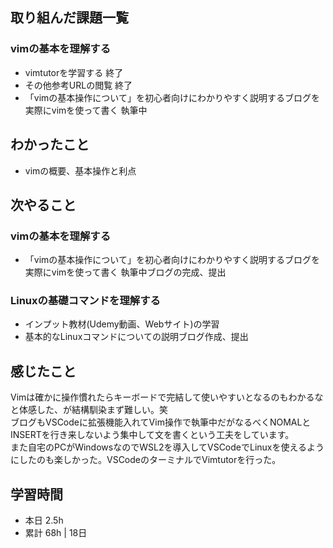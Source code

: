 ## 取り組んだ課題一覧
### vimの基本を理解する
- vimtutorを学習する 終了
- その他参考URLの閲覧 終了
- 「vimの基本操作について」を初心者向けにわかりやすく説明するブログを実際にvimを使って書く 執筆中

## わかったこと
- vimの概要、基本操作と利点

## 次やること
### vimの基本を理解する
- 「vimの基本操作について」を初心者向けにわかりやすく説明するブログを実際にvimを使って書く 執筆中ブログの完成、提出

### Linuxの基礎コマンドを理解する  
- インプット教材(Udemy動画、Webサイト)の学習  
- 基本的なLinuxコマンドについての説明ブログ作成、提出

## 感じたこと
Vimは確かに操作慣れたらキーボードで完結して使いやすいとなるのもわかるなと体感した、が結構馴染まず難しい。笑  
ブログもVSCodeに拡張機能入れてVim操作で執筆中だがなるべくNOMALとINSERTを行き来しないよう集中して文を書くという工夫をしています。  
また自宅のPCがWindowsなのでWSL2を導入してVSCodeでLinuxを使えるようにしたのも楽しかった。VSCodeのターミナルでVimtutorを行った。

## 学習時間
- 本日 2.5h
- 累計 68h | 18日 
